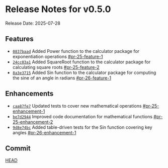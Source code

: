 # Release Notes for v0.5.0

Release Date: 2025-07-28

## Features

- [`0837baad`](https://github.com/PingDavidR/go-release-test/commit/0837baad) Added Power function to the calculator package for exponentiation operations [#pr-25-feature-1](https://github.com/PingDavidR/go-release-test/pull/pr-25-feature-1)
- [`24cc03a1`](https://github.com/PingDavidR/go-release-test/commit/24cc03a1) Added SquareRoot function to the calculator package for calculating square roots [#pr-25-feature-2](https://github.com/PingDavidR/go-release-test/pull/pr-25-feature-2)
- [`8a3e3715`](https://github.com/PingDavidR/go-release-test/commit/8a3e3715) Added Sin function to the calculator package for computing the sine of an angle in radians [#pr-26-feature-1](https://github.com/PingDavidR/go-release-test/pull/pr-26-feature-1)

## Enhancements

- [`caa87fe7`](https://github.com/PingDavidR/go-release-test/commit/caa87fe7) Updated tests to cover new mathematical operations [#pr-25-enhancement-1](https://github.com/PingDavidR/go-release-test/pull/pr-25-enhancement-1)
- [`be7d2944`](https://github.com/PingDavidR/go-release-test/commit/be7d2944) Improved code documentation for mathematical functions [#pr-25-enhancement-2](https://github.com/PingDavidR/go-release-test/pull/pr-25-enhancement-2)
- [`9d8e74bc`](https://github.com/PingDavidR/go-release-test/commit/9d8e74bc) Added table-driven tests for the Sin function covering key angles [#pr-26-enhancement-1](https://github.com/PingDavidR/go-release-test/pull/pr-26-enhancement-1)

## Commit

[HEAD](https://github.com/PingDavidR/go-release-test/commit/HEAD)

